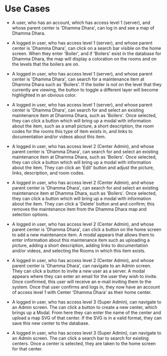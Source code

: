 # Use Cases

* A user, who has an account, which has access level 1 (server), and whose parent center is 'Dhamma Dhara', can log in and see a map of Dhamma Dhara.

* A logged in user, who has access level 1 (server), and whose parent center is 'Dhamma Dhara', can click on a search bar visible on the home screen. When they enter 'Boiler', and if 'Boilers' exist in the database for Dhamma Dhara, the map will display a coloration on the rooms and on the levels that the boilers are on.

* A logged in user, who has access level 1 (server), and whose parent center is 'Dhamma Dhara', can search for a maintenance item at Dhamma Dhara such as 'Boilers'. If the boiler is not on the level that they currently are viewing, the button to toggle a different layer will become highlighted in an obvious color. 

* A logged in user, who has access level 1 (server), and whose parent center is 'Dhamma Dhara', can search for and select an existing maintenance item at Dhamma Dhara, such as 'Boilers'. Once selected, they can click a button which will bring up a modal with information about the item, such as a small picture, a short description, the room codes for the rooms this type of item exists in, and links to documentation and/or videos about this item.

* A logged in user, who has access level 2 (Center Admin), and whose parent center is 'Dhamma Dhara', can search for and select an existing maintenance item at Dhamma Dhara, such as 'Boilers'. Once selected, they can click a button which will bring up a modal with information about the item. They can click an 'Edit' button and adjust the picture, links, description, and room codes. 

* A logged in user, who has access level 2 (Center Admin), and whose parent center is 'Dhamma Dhara', can search for and select an existing maintenance item at Dhamma Dhara, such as 'Boilers'. Once selected, they can click a button which will bring up a modal with information about the item. They can click a 'Delete' button and and confirm; this removes the maintenance item from the Dhamma Dhara map and selection options.

* A logged in user, who has access level 2 (Center Admin), and whose parent center is 'Dhamma Dhara', can click a button on the home screen to add a new maintenance item. A modal appears that allows them to enter information about this maintenance item such as uploading a picture, adding a short description, adding links to documentation and/or videos, and selecting the Rooms in which this item exists. 

* A logged in user, who has access level 2 (Center Admin), and whose parent center is 'Dhamma Dhara', can navigate to an Admin screen. They can click a button to invite a new user as a server. A modal appears where they can enter an email for the user they wish to invite. Once confirmed, this user will receive an e-mail inviting them to the system. Once that user confirms and logs in, they now have an account of access level 1 with Center 'Dhamma Dhara' as their home center.

* A logged in user, who has access level 3 (Super Admin), can navigate to an Admin screen. The can click a button to create a new center, which brings up a Modal. From here they can enter the name of the center and upload a map SVG of that center. If the SVG is in a valid format, they can save this new center to the database.

* A logged in user, who has access level 3 (Super Admin), can navigate to an Admin screen. The can click a search bar to search for existing centers. Once a center is selected, they are taken to the home screen for that center.

